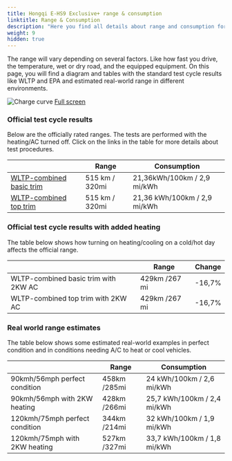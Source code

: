 ```yaml
---
title: Hongqi E-HS9 Exclusive+ range & consumption
linktitle: Range & Consumption
description: "Here you find all details about range and consumption for Hongqi E-HS9 Exclusive+."
weight: 9
hidden: true
---
```

<!-- markdownlint-disable MD033 -->
<object type="image/svg+xml" data="../modelnavigation.svg"></object>

The range will vary depending on several factors. Like how fast you drive, the temperature, wet or dry road, and the equipped equipment. On this page, you will find a diagram and tables with the standard test cycle results like WLTP and EPA and estimated real-world range in different environments. 

![Charge curve](../range.svg  "Range information")
[Full screen](../range.svg)

### Official test cycle results

Below are the officially rated ranges. The tests are performed with the heating/AC turned off. Click on the links in the table for more details about test procedures. 

| | Range  | Consumption  |
|----|-----|------|
| [WLTP-combined basic trim](../../../../../guides/understandingrange/wltp/) | 515 km / 320mi |21,36kWh/100km / 2,9 mi/kWh | 
| [WLTP-combined top trim](../../../../../guides/understandingrange/wltp/) | 515 km / 320mi | 21,36 kWh/100km / 2,9 mi/kWh | 

### Official test cycle results with added heating

The table below shows how turning on heating/cooling on a cold/hot day affects the official range. 

| | Range  | Change  |
|----|-----|------|
| WLTP-combined basic trim with 2KW AC | 429km /267 mi | -16,7%|
| WLTP-combined top trim with 2KW AC | 429km /267 mi | -16,7%|

### Real world range estimates

The table below shows some estimated real-world examples in perfect condition and in conditions needing A/C to heat or cool vehicles. 

| | Range  | Consumption  |
|----|-----|------|
| 90kmh/56mph perfect condition | 458km /285mi| 24 kWh/100km / 2,6 mi/kWh |
| 90kmh/56mph with 2KW heating | 428km /266mi| 25,7 kWh/100km / 2,4 mi/kWh |
| 120kmh/75mph perfect condition | 344km /214mi| 32 kWh/100km / 1,9 mi/kWh |
| 120kmh/75mph with 2KW heating | 527km /327mi| 33,7 kWh/100km / 1,8 mi/kWh |
